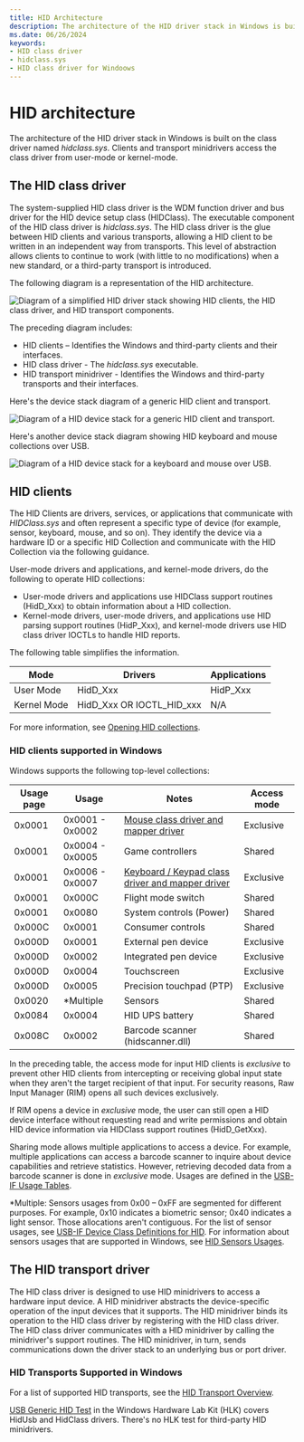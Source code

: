 ```yaml
---
title: HID Architecture
description: The architecture of the HID driver stack in Windows is built on the class driver named hidclass.sys.
ms.date: 06/26/2024
keywords:
- HID class driver
- hidclass.sys
- HID class driver for Windoows
---
```


# HID architecture

The architecture of the HID driver stack in Windows is built on the class driver named *hidclass.sys*. Clients and transport minidrivers access the class driver from user-mode or kernel-mode.

## The HID class driver

The system-supplied HID class driver is the WDM function driver and bus driver for the HID device setup class (HIDClass). The executable component of the HID class driver is *hidclass.sys*. The HID class driver is the glue between HID clients and various transports, allowing a HID client to be written in an independent way from transports. This level of abstraction allows clients to continue to work (with little to no modifications) when a new standard, or a third-party transport is introduced.

The following diagram is a representation of the HID architecture.

![Diagram of a simplified HID driver stack showing HID clients, the HID class driver, and HID transport components.](images/hid-intro-simple.png)

The preceding diagram includes:

- HID clients – Identifies the Windows and third-party clients and their interfaces.
- HID class driver - The *hidclass.sys* executable.
- HID transport minidriver - Identifies the Windows and third-party transports and their interfaces.

Here's the device stack diagram of a generic HID client and transport.

![Diagram of a HID device stack for a generic HID client and transport.](images/hid-device-stacks-generic.png)

Here's another device stack diagram showing HID keyboard and mouse collections over USB.

![Diagram of a HID device stack for a keyboard and mouse over USB.](images/hid-device-stacks.png)

## HID clients

The HID Clients are drivers, services, or applications that communicate with *HIDClass.sys* and often represent a specific type of device (for example, sensor, keyboard, mouse, and so on). They identify the device via a hardware ID or a specific HID Collection and communicate with the HID Collection via the following guidance.

User-mode drivers and applications, and kernel-mode drivers, do the following to operate HID collections:

- User-mode drivers and applications use HIDClass support routines (HidD_Xxx) to obtain information about a HID collection.
- Kernel-mode drivers, user-mode drivers, and applications use HID parsing support routines (HidP_Xxx), and kernel-mode drivers use HID class driver IOCTLs to handle HID reports.

The following table simplifies the information.

| Mode | Drivers | Applications |
|--|--|--|
| User Mode | HidD_Xxx | HidP_Xxx |
| Kernel Mode | HidD_Xxx OR IOCTL_HID_xxx | N/A |

For more information, see [Opening HID collections](opening-hid-collections.md).

### HID clients supported in Windows

Windows supports the following top-level collections:

| Usage page | Usage | Notes | Access mode |
|--|--|--|--|
| 0x0001 | 0x0001 - 0x0002 | [Mouse class driver and mapper driver](keyboard-and-mouse-class-drivers.md) | Exclusive |
| 0x0001 | 0x0004 - 0x0005 | Game controllers | Shared |
| 0x0001 | 0x0006 - 0x0007 | [Keyboard / Keypad class driver and mapper driver](keyboard-and-mouse-class-drivers.md) | Exclusive |
| 0x0001 | 0x000C | Flight mode switch | Shared |
| 0x0001 | 0x0080 | System controls (Power) | Shared |
| 0x000C | 0x0001 | Consumer controls | Shared |
| 0x000D | 0x0001 | External pen device | Exclusive |
| 0x000D | 0x0002 | Integrated pen device | Exclusive |
| 0x000D | 0x0004 | Touchscreen | Exclusive |
| 0x000D | 0x0005 | Precision touchpad (PTP) | Exclusive |
| 0x0020 | *Multiple | Sensors | Shared |
| 0x0084 | 0x0004 | HID UPS battery | Shared |
| 0x008C | 0x0002 | Barcode scanner (hidscanner.dll) | Shared |

In the preceding table, the access mode for input HID clients is *exclusive* to prevent other HID clients from intercepting or receiving global input state when they aren't the target recipient of that input. For security reasons, Raw Input Manager (RIM) opens all such devices exclusively.

If RIM opens a device in *exclusive* mode, the user can still open a HID device interface without requesting read and write permissions and obtain HID device information via HIDClass support routines (HidD_GetXxx).

Sharing mode allows multiple applications to access a device. For example, multiple applications can access a barcode scanner to inquire about device capabilities and retrieve statistics. However, retrieving decoded data from a barcode scanner is done in *exclusive* mode. Usages are defined in the [USB-IF Usage Tables](https://usb.org/document-library/hid-usage-tables-121).

*Multiple: Sensors usages from 0x00 – 0xFF are segmented for different purposes. For example, 0x10 indicates a biometric sensor; 0x40 indicates a light sensor. Those allocations aren't contiguous. For the list of sensor usages, see [USB-IF Device Class Definitions for HID](https://www.usb.org/document-library/device-class-definition-hid-111). For information about sensors usages that are supported in Windows, see [HID Sensors Usages](/windows-hardware/design/whitepapers/hid-sensors-usages).

## The HID transport driver

The HID class driver is designed to use HID minidrivers to access a hardware input device. A HID minidriver abstracts the device-specific operation of the input devices that it supports. The HID minidriver binds its operation to the HID class driver by registering with the HID class driver. The HID class driver communicates with a HID minidriver by calling the minidriver's support routines. The HID minidriver, in turn, sends communications down the driver stack to an underlying bus or port driver.

### HID Transports Supported in Windows

For a list of supported HID transports, see the [HID Transport Overview](hid-transports.md).

[USB Generic HID Test](/windows-hardware/test/hlk/testref/f7949ab5-dd13-4c74-876f-6d54ff85e213) in the Windows Hardware Lab Kit (HLK) covers HidUsb and HidClass drivers. There's no HLK test for third-party HID minidrivers.
